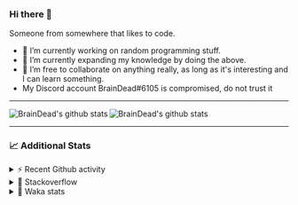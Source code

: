 ### Hi there 👋

Someone from somewhere that likes to code.

- 🔭 I’m currently working on random programming stuff.
- 🌱 I’m currently expanding my knowledge by doing the above.
- 👯 I’m free to collaborate on anything really, as long as it's interesting and I can learn something.
- My Discord account BrainDead#6105 is compromised, do not trust it
<hr>


<img alt="BrainDead's github stats" align="left" src="https://github-readme-stats.vercel.app/api?username=albertopoljak&count_private=true&show_icons=true&theme=radical&hide_border=true"/>
<img alt="BrainDead's github stats" align="left" src="https://github-readme-stats.vercel.app/api/top-langs/?username=albertopoljak&layout=compact&theme=radical&hide_border=true&card_width=250"/>
<br clear="left"/>

<hr>

### 📈 Additional Stats

<details>
  <summary>⚡ Recent Github activity</summary>
  <br/>

  <!--START_SECTION:activity-->
1. 🗣 Commented on [#30](https://github.com/albertopoljak/Licensy/issues/30) in [albertopoljak/Licensy](https://github.com/albertopoljak/Licensy)
2. ❗️ Opened issue [#30](https://github.com/albertopoljak/Licensy/issues/30) in [albertopoljak/Licensy](https://github.com/albertopoljak/Licensy)
3. 🗣 Commented on [#25](https://github.com/albertopoljak/Licensy/issues/25) in [albertopoljak/Licensy](https://github.com/albertopoljak/Licensy)
4. ❗️ Closed issue [#27](https://github.com/albertopoljak/Licensy/issues/27) in [albertopoljak/Licensy](https://github.com/albertopoljak/Licensy)
5. 🎉 Merged PR [#24](https://github.com/albertopoljak/Licensy/pull/24) in [albertopoljak/Licensy](https://github.com/albertopoljak/Licensy)
  <!--END_SECTION:activity-->
</details>

<details>
  <summary>👀 Stackoverflow</summary>

  [![Omid Nikrah StackOverflow](https://github-readme-stackoverflow.vercel.app/?userID=11311072&theme=dark)](https://stackoverflow.com/users/11311072/braindead)

</details>

<details>
  <summary>🤖 Waka stats</summary>
  <br/>

  <!--START_SECTION:waka-->
![Profile Views](http://img.shields.io/badge/Profile%20Views-152-blue)

![Lines of code](https://img.shields.io/badge/From%20Hello%20World%20I%27ve%20Written-258198%20lines%20of%20code-blue)

**🐱 My Github Data** 

> 🏆 650 Contributions in the Year 2021
 > 
> 📦 148.7 kB Used in Github's Storage 
 > 
> 💼 Opted to Hire
 > 
> 📜 33 Public Repositories 
 > 
> 🔑 8 Private Repositories  
 > 
**I'm an Early 🐤** 

```text
🌞 Morning    129 commits    ████░░░░░░░░░░░░░░░░░░░░░   18.38% 
🌆 Daytime    265 commits    █████████░░░░░░░░░░░░░░░░   37.75% 
🌃 Evening    210 commits    ███████░░░░░░░░░░░░░░░░░░   29.91% 
🌙 Night      98 commits     ███░░░░░░░░░░░░░░░░░░░░░░   13.96%

```
📅 **I'm Most Productive on Wednesday** 

```text
Monday       102 commits    ███░░░░░░░░░░░░░░░░░░░░░░   14.53% 
Tuesday      136 commits    ████░░░░░░░░░░░░░░░░░░░░░   19.37% 
Wednesday    137 commits    █████░░░░░░░░░░░░░░░░░░░░   19.52% 
Thursday     124 commits    ████░░░░░░░░░░░░░░░░░░░░░   17.66% 
Friday       69 commits     ██░░░░░░░░░░░░░░░░░░░░░░░   9.83% 
Saturday     58 commits     ██░░░░░░░░░░░░░░░░░░░░░░░   8.26% 
Sunday       76 commits     ██░░░░░░░░░░░░░░░░░░░░░░░   10.83%

```


📊 **This Week I Spent My Time On** 

```text
💬 Programming Languages: 
Python                   13 hrs 9 mins       ████████████████████░░░░░   80.27% 
XML                      2 hrs 23 mins       ███░░░░░░░░░░░░░░░░░░░░░░   14.6% 
Other                    35 mins             █░░░░░░░░░░░░░░░░░░░░░░░░   3.59% 
Gettext Catalog          7 mins              ░░░░░░░░░░░░░░░░░░░░░░░░░   0.71% 
CSV                      6 mins              ░░░░░░░░░░░░░░░░░░░░░░░░░   0.7%

🐱‍💻 Projects: 
odoo_14_fresh            14 hrs 49 mins      ██████████████████████░░░   90.46% 
fu                       1 hr 29 mins        ██░░░░░░░░░░░░░░░░░░░░░░░   9.08% 
glovia_custom_addons     2 mins              ░░░░░░░░░░░░░░░░░░░░░░░░░   0.22% 
odoo14_custom_addonsBACK 1 min               ░░░░░░░░░░░░░░░░░░░░░░░░░   0.13% 
Unknown Project          0 secs              ░░░░░░░░░░░░░░░░░░░░░░░░░   0.1%

💻 Operating System: 
Linux                    14 hrs 54 mins      ██████████████████████░░░   90.91% 
Windows                  1 hr 29 mins        ██░░░░░░░░░░░░░░░░░░░░░░░   9.09%

```

**I Mostly Code in Python** 

```text
Python                   29 repos            ████████████████████░░░░░   80.56% 
Java                     4 repos             ██░░░░░░░░░░░░░░░░░░░░░░░   11.11% 
TypeScript               1 repo              ░░░░░░░░░░░░░░░░░░░░░░░░░   2.78% 
JavaScript               1 repo              ░░░░░░░░░░░░░░░░░░░░░░░░░   2.78% 
HTML                     1 repo              ░░░░░░░░░░░░░░░░░░░░░░░░░   2.78%

```



 Last Updated on 30/10/2021
<!--END_SECTION:waka-->
</details>
